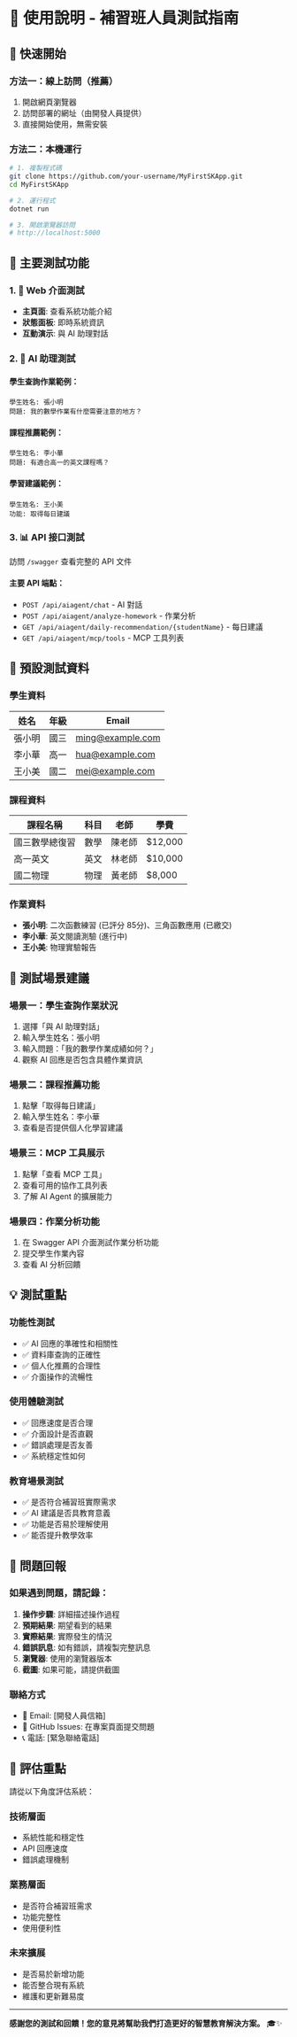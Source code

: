 # 📖 使用說明 - 補習班人員測試指南

## 🚀 快速開始

### 方法一：線上訪問（推薦）
1. 開啟網頁瀏覽器
2. 訪問部署的網址（由開發人員提供）
3. 直接開始使用，無需安裝

### 方法二：本機運行
```bash
# 1. 複製程式碼
git clone https://github.com/your-username/MyFirstSKApp.git
cd MyFirstSKApp

# 2. 運行程式
dotnet run

# 3. 開啟瀏覽器訪問
# http://localhost:5000
```

## 🎯 主要測試功能

### 1. 📱 Web 介面測試
- **主頁面**: 查看系統功能介紹
- **狀態面板**: 即時系統資訊
- **互動演示**: 與 AI 助理對話

### 2. 🤖 AI 助理測試

#### 學生查詢作業範例：
```
學生姓名: 張小明
問題: 我的數學作業有什麼需要注意的地方？
```

#### 課程推薦範例：
```
學生姓名: 李小華
問題: 有適合高一的英文課程嗎？
```

#### 學習建議範例：
```
學生姓名: 王小美
功能: 取得每日建議
```

### 3. 📊 API 接口測試
訪問 `/swagger` 查看完整的 API 文件

#### 主要 API 端點：
- `POST /api/aiagent/chat` - AI 對話
- `POST /api/aiagent/analyze-homework` - 作業分析
- `GET /api/aiagent/daily-recommendation/{studentName}` - 每日建議
- `GET /api/aiagent/mcp/tools` - MCP 工具列表

## 👥 預設測試資料

### 學生資料
| 姓名 | 年級 | Email |
|------|------|-------|
| 張小明 | 國三 | ming@example.com |
| 李小華 | 高一 | hua@example.com |
| 王小美 | 國二 | mei@example.com |

### 課程資料
| 課程名稱 | 科目 | 老師 | 學費 |
|----------|------|------|------|
| 國三數學總復習 | 數學 | 陳老師 | $12,000 |
| 高一英文 | 英文 | 林老師 | $10,000 |
| 國二物理 | 物理 | 黃老師 | $8,000 |

### 作業資料
- **張小明**: 二次函數練習 (已評分 85分)、三角函數應用 (已繳交)
- **李小華**: 英文閱讀測驗 (進行中)
- **王小美**: 物理實驗報告

## 🧪 測試場景建議

### 場景一：學生查詢作業狀況
1. 選擇「與 AI 助理對話」
2. 輸入學生姓名：張小明
3. 輸入問題：「我的數學作業成績如何？」
4. 觀察 AI 回應是否包含具體作業資訊

### 場景二：課程推薦功能
1. 點擊「取得每日建議」
2. 輸入學生姓名：李小華
3. 查看是否提供個人化學習建議

### 場景三：MCP 工具展示
1. 點擊「查看 MCP 工具」
2. 查看可用的協作工具列表
3. 了解 AI Agent 的擴展能力

### 場景四：作業分析功能
1. 在 Swagger API 介面測試作業分析功能
2. 提交學生作業內容
3. 查看 AI 分析回饋

## 💡 測試重點

### 功能性測試
- ✅ AI 回應的準確性和相關性
- ✅ 資料庫查詢的正確性
- ✅ 個人化推薦的合理性
- ✅ 介面操作的流暢性

### 使用體驗測試
- ✅ 回應速度是否合理
- ✅ 介面設計是否直觀
- ✅ 錯誤處理是否友善
- ✅ 系統穩定性如何

### 教育場景測試
- ✅ 是否符合補習班實際需求
- ✅ AI 建議是否具教育意義
- ✅ 功能是否易於理解使用
- ✅ 能否提升教學效率

## 🐛 問題回報

### 如果遇到問題，請記錄：
1. **操作步驟**: 詳細描述操作過程
2. **預期結果**: 期望看到的結果
3. **實際結果**: 實際發生的情況
4. **錯誤訊息**: 如有錯誤，請複製完整訊息
5. **瀏覽器**: 使用的瀏覽器版本
6. **截圖**: 如果可能，請提供截圖

### 聯絡方式
- 📧 Email: [開發人員信箱]
- 💬 GitHub Issues: 在專案頁面提交問題
- 📞 電話: [緊急聯絡電話]

## 🎯 評估重點

請從以下角度評估系統：

### 技術層面
- 系統性能和穩定性
- API 回應速度
- 錯誤處理機制

### 業務層面
- 是否符合補習班需求
- 功能完整性
- 使用便利性

### 未來擴展
- 是否易於新增功能
- 能否整合現有系統
- 維護和更新難易度

---

**感謝您的測試和回饋！您的意見將幫助我們打造更好的智慧教育解決方案。** 🎓✨